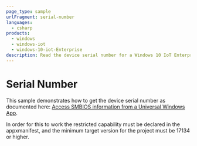 ```yaml
---
page_type: sample
urlFragment: serial-number
languages: 
  - csharp
products:
  - windows
  - windows-iot
  - windows-10-iot-Enterprise
description: Read the device serial number for a Windows 10 IoT Enterprise device.
---
```


# Serial Number

This sample demonstrates how to get the device serial number as documented here: [Access SMBIOS information from a Universal Windows App](https://docs.microsoft.com/en-us/windows/desktop/SysInfo/access-smbios-information-from-a-universal-windows-app).

In order for this to work the restricted capability must be declared in the appxmanifest, and the minimum target version for the project must be 17134 or higher.

